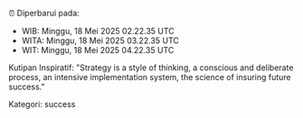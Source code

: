 ⏰ Diperbarui pada:
- WIB: Minggu, 18 Mei 2025 02.22.35 UTC
- WITA: Minggu, 18 Mei 2025 03.22.35 UTC
- WIT: Minggu, 18 Mei 2025 04.22.35 UTC

Kutipan Inspiratif:
"Strategy is a style of thinking, a conscious and deliberate process, an intensive implementation system, the science of insuring future success."


Kategori: success

